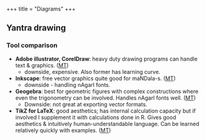 +++
title = "Diagrams"
+++

## Yantra drawing
### Tool comparison
- **Adobe illustrator, CorelDraw**: heavy duty drawing programs can handle text & graphics. ([MT](https://twitter.com/blog_supplement/status/1303202939356536833)) 
  - downside, expensive. Also former has learning curve. 
- **Inkscape**: free vector graphics quite good for maNDala-s. ([MT](https://twitter.com/blog_supplement/status/1303202939356536833))
  - downside - handling nAgarI fonts. 
- **Geogebra**: best for geometric figures with complex constructions where even the trigonometry can be involved. Handles nAgarI fonts well. ([MT](https://twitter.com/blog_supplement/status/1303202939356536833)) 
  - Downside: not great at exporting vector formats.
- **TikZ for LaTeX**: good aesthetics; has internal calculation capacity but if involved I supplement it with calculations done in R. Gives good aesthetics & intuitively human-understandable language. Can be learned relatively quickly with examples. ([MT](https://twitter.com/blog_supplement/status/1303202939356536833))